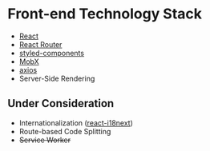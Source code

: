 # Front-end Technology Stack

- [React](https://facebook.github.io/react/)
- [React Router](https://reacttraining.com/react-router/)
- [styled-components](https://www.styled-components.com/)
- [MobX](https://mobx.js.org/)
- [axios](https://github.com/mzabriskie/axios)
- Server-Side Rendering

## Under Consideration

- Internationalization ([react-i18next](https://react.i18next.com/))
- Route-based Code Splitting
- ~~Service Worker~~

